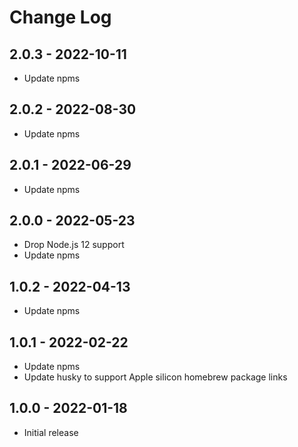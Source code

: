 # Change Log

## 2.0.3 - 2022-10-11

- Update npms

## 2.0.2 - 2022-08-30

- Update npms

## 2.0.1 - 2022-06-29

- Update npms

## 2.0.0 - 2022-05-23

- Drop Node.js 12 support
- Update npms

## 1.0.2 - 2022-04-13

- Update npms

## 1.0.1 - 2022-02-22

- Update npms
- Update husky to support Apple silicon homebrew package links

## 1.0.0 - 2022-01-18

- Initial release
